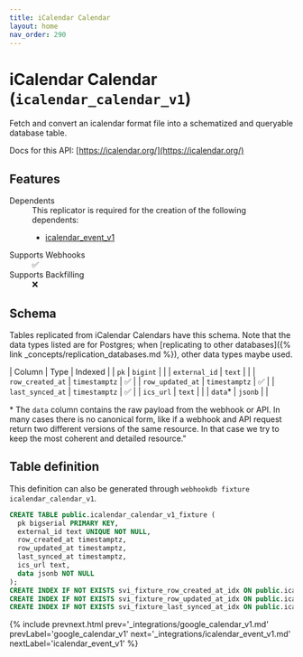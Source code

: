 ```yaml
---
title: iCalendar Calendar
layout: home
nav_order: 290
---
```


# iCalendar Calendar (`icalendar_calendar_v1`)

Fetch and convert an icalendar format file into a schematized and queryable database table.

Docs for this API: [https://icalendar.org/](https://icalendar.org/)

## Features

<dl>
<dt>Dependents</dt>
<dd>This replicator is required for the creation of the following dependents:
<ul>
<li><a href="{% link _integrations/icalendar_event_v1.md %}">icalendar_event_v1</a></li>
</ul>
</dd>

<dt>Supports Webhooks</dt>
<dd>✅</dd>
<dt>Supports Backfilling</dt>
<dd>❌</dd>

</dl>

## Schema

Tables replicated from iCalendar Calendars have this schema.
Note that the data types listed are for Postgres;
when [replicating to other databases]({% link _concepts/replication_databases.md %}),
other data types maybe used.

| Column | Type | Indexed |
| `pk` | `bigint` |  |
| `external_id` | `text` |  |
| `row_created_at` | `timestamptz` | ✅ |
| `row_updated_at` | `timestamptz` | ✅ |
| `last_synced_at` | `timestamptz` | ✅ |
| `ics_url` | `text` |  |
| `data`* | `jsonb` |  |

<span class="fs-3">* The `data` column contains the raw payload from the webhook or API.
In many cases there is no canonical form, like if a webhook and API request return
two different versions of the same resource.
In that case we try to keep the most coherent and detailed resource."</span>

## Table definition

This definition can also be generated through `webhookdb fixture icalendar_calendar_v1`.

```sql
CREATE TABLE public.icalendar_calendar_v1_fixture (
  pk bigserial PRIMARY KEY,
  external_id text UNIQUE NOT NULL,
  row_created_at timestamptz,
  row_updated_at timestamptz,
  last_synced_at timestamptz,
  ics_url text,
  data jsonb NOT NULL
);
CREATE INDEX IF NOT EXISTS svi_fixture_row_created_at_idx ON public.icalendar_calendar_v1_fixture (row_created_at);
CREATE INDEX IF NOT EXISTS svi_fixture_row_updated_at_idx ON public.icalendar_calendar_v1_fixture (row_updated_at);
CREATE INDEX IF NOT EXISTS svi_fixture_last_synced_at_idx ON public.icalendar_calendar_v1_fixture (last_synced_at);
```

{% include prevnext.html prev='_integrations/google_calendar_v1.md' prevLabel='google_calendar_v1' next='_integrations/icalendar_event_v1.md' nextLabel='icalendar_event_v1' %}
